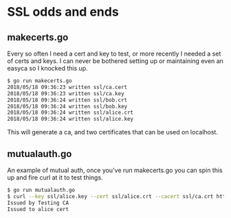 # SSL odds and ends

## makecerts.go

Every so often I need a cert and key to test, or more recently I needed a set of certs and keys.
I can never be bothered setting up or maintaining even an easyca so I knocked this up.

```bash
$ go run makecerts.go
2018/05/18 09:36:23 written ssl/ca.cert
2018/05/18 09:36:23 written ssl/ca.key
2018/05/18 09:36:24 written ssl/bob.crt
2018/05/18 09:36:24 written ssl/bob.key
2018/05/18 09:36:24 written ssl/alice.crt
2018/05/18 09:36:24 written ssl/alice.key
```

This will generate a ca, and two certificates that can be used on localhost.

## mutualauth.go

An example of mutual auth, once you've run makecerts.go you can spin this up and fire curl at it to test things.

```bash
$ go run mutualauth.go
$ curl --key ssl/alice.key --cert ssl/alice.crt --cacert ssl/ca.crt https://localhost:8443/
Issued by Testing CA
Issued to alice cert
```